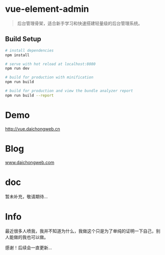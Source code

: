 # vue-element-admin

> 后台管理骨架，适合新手学习和快速搭建轻量级的后台管理系统。

## Build Setup

``` bash
# install dependencies
npm install

# serve with hot reload at localhost:8080
npm run dev

# build for production with minification
npm run build

# build for production and view the bundle analyzer report
npm run build --report
```
# Demo
http://vue.daichongweb.cn
# Blog
www.daichongweb.com

# doc
暂未补充，敬请期待...

# Info
最近很多人喷我，我并不知道为什么，我做这个只是为了单纯的证明一下自己，别人能做的我也可以做。

感谢！后续会一直更新...